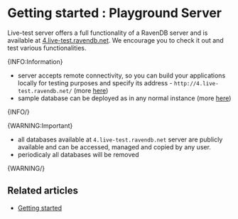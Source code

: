 ﻿# Getting started : Playground Server

Live-test server offers a full functionality of a RavenDB server and is available at [4.live-test.ravendb.net](http://4.live-test.ravendb.net/). We encourage you to check it out and test various functionalities.

{INFO:Information}

- server accepts remote connectivity, so you can build your applications locally for testing purposes and specify its address - `http://4.live-test.ravendb.net/` (more [here](../client-api/creating-document-store))
- sample database can be deployed as in any normal instance (more [here](../database/tasks/create-sample-data))

{INFO/}

{WARNING:Important}

- all databases available at `4.live-test.ravendb.net` server are publicly available and can be accessed, managed and copied by any user.
- periodicaly all databases will be removed

{WARNING/}

## Related articles

- [Getting started](../start/getting-started)
